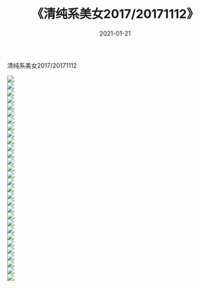 ﻿---
layout: post
title:  《清纯系美女2017/20171112》
date:   2021-01-21
img: http://pic.660000.xyz/1:/清纯系美女/2017/20171112/000.jpg
categories: [美女, 清纯, 唯美]
---

清纯系美女2017/20171112

 ![](http://pic.660000.xyz/1:/清纯系美女/2017/20171112/001.jpg) <br>![](http://pic.660000.xyz/1:/清纯系美女/2017/20171112/002.jpg) <br>![](http://pic.660000.xyz/1:/清纯系美女/2017/20171112/003.jpg) <br>![](http://pic.660000.xyz/1:/清纯系美女/2017/20171112/004.jpg) <br>![](http://pic.660000.xyz/1:/清纯系美女/2017/20171112/005.jpg) <br>![](http://pic.660000.xyz/1:/清纯系美女/2017/20171112/006.jpg) <br>![](http://pic.660000.xyz/1:/清纯系美女/2017/20171112/007.jpg) <br>![](http://pic.660000.xyz/1:/清纯系美女/2017/20171112/008.jpg) <br>![](http://pic.660000.xyz/1:/清纯系美女/2017/20171112/009.jpg) <br>![](http://pic.660000.xyz/1:/清纯系美女/2017/20171112/010.jpg) <br>![](http://pic.660000.xyz/1:/清纯系美女/2017/20171112/011.jpg) <br>![](http://pic.660000.xyz/1:/清纯系美女/2017/20171112/012.jpg) <br>![](http://pic.660000.xyz/1:/清纯系美女/2017/20171112/013.jpg) <br>![](http://pic.660000.xyz/1:/清纯系美女/2017/20171112/014.jpg) <br>![](http://pic.660000.xyz/1:/清纯系美女/2017/20171112/015.jpg) <br>![](http://pic.660000.xyz/1:/清纯系美女/2017/20171112/016.jpg) <br>![](http://pic.660000.xyz/1:/清纯系美女/2017/20171112/017.jpg) <br>![](http://pic.660000.xyz/1:/清纯系美女/2017/20171112/018.jpg) <br>![](http://pic.660000.xyz/1:/清纯系美女/2017/20171112/019.jpg) <br>![](http://pic.660000.xyz/1:/清纯系美女/2017/20171112/020.jpg) <br>![](http://pic.660000.xyz/1:/清纯系美女/2017/20171112/021.jpg) <br>![](http://pic.660000.xyz/1:/清纯系美女/2017/20171112/022.jpg) <br>![](http://pic.660000.xyz/1:/清纯系美女/2017/20171112/023.jpg) <br>![](http://pic.660000.xyz/1:/清纯系美女/2017/20171112/024.jpg) <br>![](http://pic.660000.xyz/1:/清纯系美女/2017/20171112/025.jpg) <br>![](http://pic.660000.xyz/1:/清纯系美女/2017/20171112/026.jpg) <br>![](http://pic.660000.xyz/1:/清纯系美女/2017/20171112/027.jpg) <br>![](http://pic.660000.xyz/1:/清纯系美女/2017/20171112/028.jpg) <br>![](http://pic.660000.xyz/1:/清纯系美女/2017/20171112/029.jpg) <br>![](http://pic.660000.xyz/1:/清纯系美女/2017/20171112/030.jpg) <br>